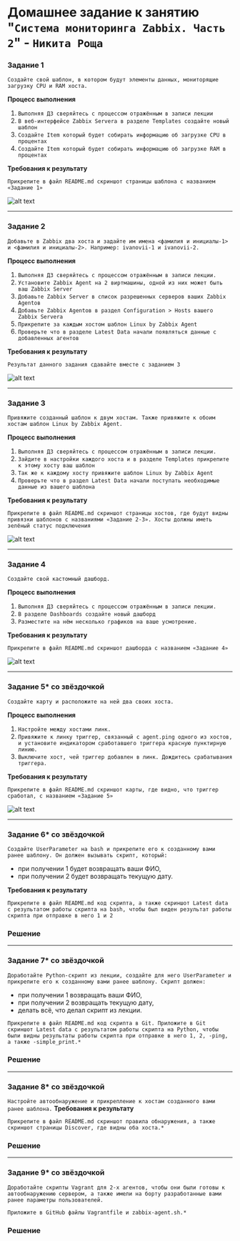# Домашнее задание к занятию "`Система мониторинга Zabbix. Часть 2`" - `Никита Роща`

### Задание 1

`Создайте свой шаблон, в котором будут элементы данных, мониторящие загрузку CPU и RAM хоста.`

**Процесс выполнения**

1. `Выполняя ДЗ сверяйтесь с процессом отражённым в записи лекции`
2. `В веб-интерфейсе Zabbix Servera в разделе Templates создайте новый шаблон`
3. `Создайте Item который будет собирать информацию об загрузке CPU в процентах`
4. `Создайте Item который будет собирать информацию об загрузке RAM в процентах`

**Требования к результату**

`Прикрепите в файл README.md скриншот страницы шаблона с названием «Задание 1»`

![alt text](https://github.com/masterchoo495/zbx-hw-p2/blob/main/img001.png)

---

### Задание 2

`Добавьте в Zabbix два хоста и задайте им имена <фамилия и инициалы-1> и <фамилия и инициалы-2>. Например: ivanovii-1 и ivanovii-2.`

**Процесс выполнения**

1. `Выполняя ДЗ сверяйтесь с процессом отражённым в записи лекции.`
2. `Установите Zabbix Agent на 2 виртмашины, одной из них может быть ваш Zabbix Server`
3. `Добавьте Zabbix Server в список разрешенных серверов ваших Zabbix Agentов`
4. `Добавьте Zabbix Agentов в раздел Configuration > Hosts вашего Zabbix Servera`
5. `Прикрепите за каждым хостом шаблон Linux by Zabbix Agent`
6. `Проверьте что в разделе Latest Data начали появляться данные с добавленных агентов`

**Требования к результату**

`Результат данного задания сдавайте вместе с заданием 3`

![alt text](https://github.com/masterchoo495/zbx-hw-p2/blob/main/img002.png)

---

### Задание 3

`Привяжите созданный шаблон к двум хостам. Также привяжите к обоим хостам шаблон Linux by Zabbix Agent.`

**Процесс выполнения**

1. `Выполняя ДЗ сверяйтесь с процессом отражённым в записи лекции.`
2. `Зайдите в настройки каждого хоста и в разделе Templates прикрепите к этому хосту ваш шаблон`
3. `Так же к каждому хосту привяжите шаблон Linux by Zabbix Agent`
4. `Проверьте что в раздел Latest Data начали поступать необходимые данные из вашего шаблона`

**Требования к результату**

`Прикрепите в файл README.md скриншот страницы хостов, где будут видны привязки шаблонов с названиями «Задание 2-3». Хосты должны иметь зелёный статус подключения`

![alt text](https://github.com/masterchoo495/zbx-hw-p2/blob/main/img003.png)

---

### Задание 4

`Создайте свой кастомный дашборд.`

**Процесс выполнения**

1. `Выполняя ДЗ сверяйтесь с процессом отражённым в записи лекции.`
2. `В разделе Dashboards создайте новый дашборд`
3. `Разместите на нём несколько графиков на ваше усмотрение.`

**Требования к результату**

`Прикрепите в файл README.md скриншот дашборда с названием «Задание 4»`

![alt text](https://github.com/masterchoo495/zbx-hw-p2/blob/main/img004.png)

---

### Задание 5* со звёздочкой

`Создайте карту и расположите на ней два своих хоста.`

**Процесс выполнения**

1. `Настройте между хостами линк.`
2. `Привяжите к линку триггер, связанный с agent.ping одного из хостов, и установите индикатором сработавшего триггера красную пунктирную линию.`
3. `Выключите хост, чей триггер добавлен в линк. Дождитесь срабатывания триггера.`

**Требования к результату**

`Прикрепите в файл README.md скриншот карты, где видно, что триггер сработал, с названием «Задание 5»`

![alt text](https://github.com/masterchoo495/zbx-hw-p2/blob/main/img005.png)

---

### Задание 6* со звёздочкой

`Создайте UserParameter на bash и прикрепите его к созданному вами ранее шаблону. Он должен вызывать скрипт, который:`

* при получении 1 будет возвращать ваши ФИО,
* при получении 2 будет возвращать текущую дату.

**Требования к результату**

`Прикрепите в файл README.md код скрипта, а также скриншот Latest data с результатом работы скрипта на bash, чтобы был виден результат работы скрипта при отправке в него 1 и 2`

### Решение

---

### Задание 7* со звёздочкой

`Доработайте Python-скрипт из лекции, создайте для него UserParameter и прикрепите его к созданному вами ранее шаблону. Скрипт должен:`

* при получении 1 возвращать ваши ФИО,
* при получении 2 возвращать текущую дату,
* делать всё, что делал скрипт из лекции.

`Прикрепите в файл README.md код скрипта в Git. Приложите в Git скриншот Latest data с результатом работы скрипта на Python, чтобы были видны результаты работы скрипта при отправке в него 1, 2, -ping, а также -simple_print.*`

### Решение

---

### Задание 8* со звёздочкой

`Настройте автообнаружение и прикрепление к хостам созданного вами ранее шаблона.`
**Требования к результату**

`Прикрепите в файл README.md скриншот правила обнаружения, а также скриншот страницы Discover, где видны оба хоста.*`

### Решение

---

### Задание 9* со звёздочкой

`Доработайте скрипты Vagrant для 2-х агентов, чтобы они были готовы к автообнаружению сервером, а также имели на борту разработанные вами ранее параметры пользователей.`

`Приложите в GitHub файлы Vagrantfile и zabbix-agent.sh.*`

### Решение
